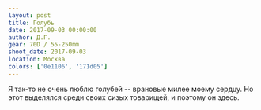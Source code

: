 ```yaml
---
layout: post
title: Голубь
date: 2017-09-03 00:00:00
author: Д.Г.
gear: 70D / 55-250mm
shoot_date: 2017-09-03
location: Москва
colors: ['0e1106', '171d05']
---
```

Я так-то не очень люблю голубей -- врановые милее моему сердцу. Но этот выделялся среди своих сизых товарищей, и поэтому он здесь.
